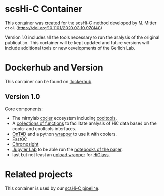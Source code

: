 # scsHi-C Container
This container was created for the scsHi-C method developed by M. Mitter et al. (https://doi.org/10.1101/2020.03.10.978148)

Version 1.0 includes all the tools necessary to run the analysis of the original publication.
This container will be kept updated and future versions will include additional tools or new developments of the Gerlich Lab.

# Dockerhub and Version
This container can be found on [dockerhub](https://hub.docker.com/r/gerlichlab/scshic_docker).
## Version 1.0 
Core components:
- The mirnylab [cooler](https://github.com/mirnylab/cooler) ecosystem including [cooltools](https://github.com/mirnylab/cooltools).
- A [collections of functions](https://github.com/gerlichlab/ngs) to facilitate analysis of HiC data based on the cooler and cooltools interfaces.
- [OnTAD](https://github.com/anlin00007/OnTAD) and a python [wrapper](https://github.com/cchlanger/cooler_ontad) to use it with coolers.
- [FastQC](http://www.bioinformatics.babraham.ac.uk/projects/fastqc/)
- [Chromosight](https://github.com/koszullab/chromosight)
- [Jupyter Lab](https://jupyterlab.readthedocs.io/en/latest/) to be able run the [notebooks of the paper](https://github.com/gerlichlab/scshic_analysis).
- last but not least an [upload wrapper](https://github.com/Mittmich/higlassupload) for [HiGlass](https://github.com/higlass/higlass).
  

# Related projects
This container is used by our [scsHi-C pipeline](https://github.com/gerlichlab/scshic_pipeline).
